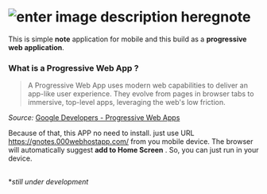﻿# ![enter image description here](https://gnote.000webhostapp.com/img/icons/android-icon-96x96.png)gnote

This is simple **note** application for mobile and this build as a **progressive web application**. 

### What is a Progressive Web App ?

> A Progressive Web App uses modern web capabilities to deliver an app-like user experience. They evolve from pages in browser tabs to immersive, top-level apps, leveraging the web's low friction.

_Source:_  [Google Developers - Progressive Web Apps](https://developers.google.com/web/progressive-web-apps/)


Because of that, this APP no need to install. just use URL https://gnotes.000webhostapp.com/ from you mobile device.
The browser will automatically suggest  **add to Home Screen** .
So, you can just run in your device. 



## 
**still under development*


